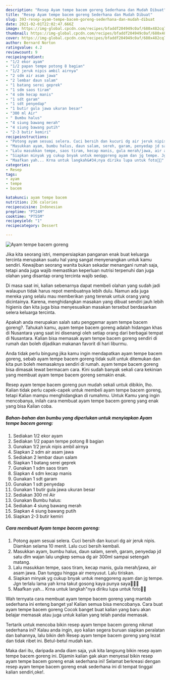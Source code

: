 ```yaml
---
description: "Resep Ayam tempe bacem goreng Sederhana dan Mudah Dibuat"
title: "Resep Ayam tempe bacem goreng Sederhana dan Mudah Dibuat"
slug: 393-resep-ayam-tempe-bacem-goreng-sederhana-dan-mudah-dibuat
date: 2021-02-01T22:02:47.666Z
image: https://img-global.cpcdn.com/recipes/bfaddf204949c0af/680x482cq70/ayam-tempe-bacem-goreng-foto-resep-utama.jpg
thumbnail: https://img-global.cpcdn.com/recipes/bfaddf204949c0af/680x482cq70/ayam-tempe-bacem-goreng-foto-resep-utama.jpg
cover: https://img-global.cpcdn.com/recipes/bfaddf204949c0af/680x482cq70/ayam-tempe-bacem-goreng-foto-resep-utama.jpg
author: Bernard Norton
ratingvalue: 4.2
reviewcount: 9
recipeingredient:
- "1/2 ekor ayam"
- "1/2 papan tempe potong 8 bagian"
- "1/2 jeruk nipis ambil airnya"
- "2 sdm air asam jawa"
- "2 lembar daun salam"
- "1 batang serei geprek"
- "1 sdm saos tiram"
- "4 sdm kecap manis"
- "1 sdt garam"
- "1 sdt penyedap"
- "1 butir gula jawa ukuran besar"
- "300 ml Air"
- " Bumbu halus"
- "4 siung bawang merah"
- "4 siung bawang putih"
- "2-3 butir kemiri"
recipeinstructions:
- "Potong ayam sesuai selera. Cuci bersih dan kucuri dg air jeruk nipis. Diamkan selama 10 menit. Lalu cuci bersih kembali."
- "Masukkan ayam, bumbu halus, daun salam, sereh, garam, penyedap jd satu dlm wajan lalu ungkep semua dg air 300ml sampai setengah matang."
- "Lalu masukkan tempe, saos tiram, kecap manis, gula merah/jawa, air asam jawa. Dan tunggu hingga air menyusut. Lalu tiriskan."
- "Siapkan minyak yg cukup bnyak untuk menggoreng ayam dan jg tempe. Jgn terlalu lama yah krna takut gosong kaya punya saya🤣🤣🤣"
- "Maafkan yah... Krna untuk langkah&#34;nya diriku lupa untuk foto🤣🤣"
categories:
- Resep
tags:
- ayam
- tempe
- bacem

katakunci: ayam tempe bacem 
nutrition: 236 calories
recipecuisine: Indonesian
preptime: "PT24M"
cooktime: "PT55M"
recipeyield: "1"
recipecategory: Dessert

---
```



![Ayam tempe bacem goreng](https://img-global.cpcdn.com/recipes/bfaddf204949c0af/680x482cq70/ayam-tempe-bacem-goreng-foto-resep-utama.jpg)

Jika kita seorang istri, mempersiapkan panganan enak buat keluarga tercinta merupakan suatu hal yang sangat menyenangkan untuk kamu sendiri. Kewajiban seorang  wanita bukan sekadar menangani rumah saja, tetapi anda juga wajib memastikan keperluan nutrisi terpenuhi dan juga olahan yang disantap orang tercinta wajib sedap.

Di masa  saat ini, kalian sebenarnya dapat membeli olahan yang sudah jadi walaupun tidak harus repot membuatnya lebih dulu. Namun ada juga mereka yang selalu mau memberikan yang terenak untuk orang yang dicintainya. Karena, menghidangkan masakan yang dibuat sendiri jauh lebih higienis dan kita juga bisa menyesuaikan masakan tersebut berdasarkan selera keluarga tercinta. 



Apakah anda merupakan salah satu penggemar ayam tempe bacem goreng?. Tahukah kamu, ayam tempe bacem goreng adalah hidangan khas di Nusantara yang saat ini disenangi oleh setiap orang dari berbagai tempat di Nusantara. Kalian bisa memasak ayam tempe bacem goreng sendiri di rumah dan boleh dijadikan makanan favorit di hari liburmu.

Anda tidak perlu bingung jika kamu ingin mendapatkan ayam tempe bacem goreng, sebab ayam tempe bacem goreng tidak sulit untuk ditemukan dan kita pun boleh memasaknya sendiri di rumah. ayam tempe bacem goreng bisa dimasak lewat bermacam cara. Kini sudah banyak sekali cara kekinian yang membuat ayam tempe bacem goreng semakin enak.

Resep ayam tempe bacem goreng pun mudah sekali untuk dibikin, lho. Kalian tidak perlu capek-capek untuk membeli ayam tempe bacem goreng, tetapi Kalian mampu menghidangkan di rumahmu. Untuk Kamu yang ingin mencobanya, inilah cara membuat ayam tempe bacem goreng yang enak yang bisa Kalian coba.

<!--inarticleads1-->

##### Bahan-bahan dan bumbu yang diperlukan untuk menyiapkan Ayam tempe bacem goreng:

1. Sediakan 1/2 ekor ayam
1. Sediakan 1/2 papan tempe potong 8 bagian
1. Gunakan 1/2 jeruk nipis ambil airnya
1. Siapkan 2 sdm air asam jawa
1. Sediakan 2 lembar daun salam
1. Siapkan 1 batang serei geprek
1. Gunakan 1 sdm saos tiram
1. Siapkan 4 sdm kecap manis
1. Gunakan 1 sdt garam
1. Gunakan 1 sdt penyedap
1. Gunakan 1 butir gula jawa ukuran besar
1. Sediakan 300 ml Air
1. Gunakan  Bumbu halus:
1. Sediakan 4 siung bawang merah
1. Siapkan 4 siung bawang putih
1. Siapkan 2-3 butir kemiri




<!--inarticleads2-->

##### Cara membuat Ayam tempe bacem goreng:

1. Potong ayam sesuai selera. Cuci bersih dan kucuri dg air jeruk nipis. Diamkan selama 10 menit. Lalu cuci bersih kembali.
1. Masukkan ayam, bumbu halus, daun salam, sereh, garam, penyedap jd satu dlm wajan lalu ungkep semua dg air 300ml sampai setengah matang.
1. Lalu masukkan tempe, saos tiram, kecap manis, gula merah/jawa, air asam jawa. Dan tunggu hingga air menyusut. Lalu tiriskan.
1. Siapkan minyak yg cukup bnyak untuk menggoreng ayam dan jg tempe. Jgn terlalu lama yah krna takut gosong kaya punya saya🤣🤣🤣
1. Maafkan yah... Krna untuk langkah&#34;nya diriku lupa untuk foto🤣🤣




Wah ternyata cara membuat ayam tempe bacem goreng yang mantab sederhana ini enteng banget ya! Kalian semua bisa mencobanya. Cara buat ayam tempe bacem goreng Cocok banget buat kalian yang baru akan belajar memasak atau juga untuk kalian yang telah pandai memasak.

Tertarik untuk mencoba bikin resep ayam tempe bacem goreng nikmat sederhana ini? Kalau anda ingin, ayo kalian segera buruan siapkan peralatan dan bahannya, lalu bikin deh Resep ayam tempe bacem goreng yang lezat dan tidak ribet ini. Betul-betul mudah kan. 

Maka dari itu, daripada anda diam saja, yuk kita langsung bikin resep ayam tempe bacem goreng ini. Dijamin kalian gak akan menyesal bikin resep ayam tempe bacem goreng enak sederhana ini! Selamat berkreasi dengan resep ayam tempe bacem goreng enak sederhana ini di tempat tinggal kalian sendiri,oke!.

